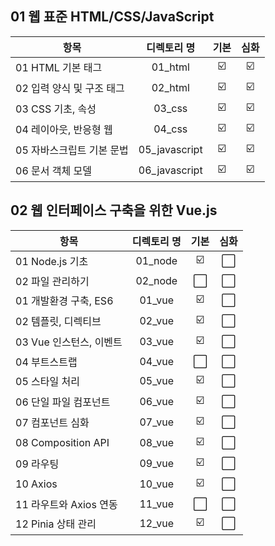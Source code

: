 ## 01 웹 표준 HTML/CSS/JavaScript
| 항목 | 디렉토리 명 | 기본 | 심화 | 
|------|:----:|:----:|:----:|
| 01 HTML 기본 태그 | 01_html | ☑️ | ☑️ | 
| 02 입력 양식 및 구조 태그 | 02_html | ☑️ | ☑️ |  
| 03 CSS 기초, 속성 | 03_css | ☑️ | ☑️ |  
| 04 레이아웃, 반응형 웹 | 04_css | ☑️ | ☑️ |  
| 05 자바스크립트 기본 문법 | 05_javascript | ☑️ | ☑️ |  
| 06 문서 객체 모델 | 06_javascript | ☑️ | ☑️ |  

 
 ## 02 웹 인터페이스 구축을 위한 Vue.js
 | 항목 | 디렉토리 명 | 기본 | 심화 | 
|------|:----:|:----:|:----:|
| 01 Node.js 기초 | 01_node | ☑️ | ⬜️ | 
| 02 파일 관리하기 | 02_node | ⬜️ | ⬜️ |  
| 01 개발환경 구축, ES6 | 01_vue | ☑️ | ⬜️ |  
| 02 템플릿, 디렉티브 | 02_vue | ☑️ | ⬜️ |  
| 03 Vue 인스턴스, 이벤트 | 03_vue | ☑️ | ⬜️ |  
| 04 부트스트랩 | 04_vue | ⬜️ | ⬜️ |  
| 05 스타일 처리 | 05_vue | ☑️ | ⬜️ | 
| 06 단일 파일 컴포넌트 | 06_vue | ☑️ | ⬜️ | 
| 07 컴포넌트 심화 | 07_vue | ☑️ | ⬜️ | 
| 08 Composition API | 08_vue | ☑️ | ⬜️ | 
| 09 라우팅 | 09_vue | ☑️ | ⬜️ | 
| 10 Axios | 10_vue | ☑️ | ⬜️ | 
| 11 라우트와 Axios 연동 | 11_vue | ⬜️ | ⬜️ | 
| 12 Pinia 상태 관리 | 12_vue | ☑️ | ⬜️ | 
